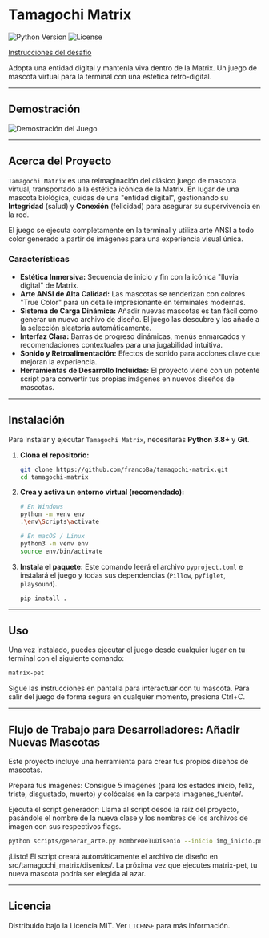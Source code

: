 # Tamagochi Matrix

![Python Version](https://img.shields.io/badge/python-3.8%2B-blue)
![License](https://img.shields.io/badge/license-MIT-green)

[Instrucciones del desafío](/mascota_virtual.md)

Adopta una entidad digital y mantenla viva dentro de la Matrix. Un juego de mascota virtual para la terminal con una estética retro-digital.

---

## Demostración

![Demostración del Juego](https://github.com/user-attachments/assets/6cf38eba-9f96-4f28-aa78-1132c476be73)

---

## Acerca del Proyecto

`Tamagochi Matrix` es una reimaginación del clásico juego de mascota virtual, transportado a la estética icónica de la Matrix. En lugar de una mascota biológica, cuidas de una "entidad digital", gestionando su **Integridad** (salud) y **Conexión** (felicidad) para asegurar su supervivencia en la red.

El juego se ejecuta completamente en la terminal y utiliza arte ANSI a todo color generado a partir de imágenes para una experiencia visual única.

### Características

* **Estética Inmersiva:** Secuencia de inicio y fin con la icónica "lluvia digital" de Matrix.
* **Arte ANSI de Alta Calidad:** Las mascotas se renderizan con colores "True Color" para un detalle impresionante en terminales modernas.
* **Sistema de Carga Dinámica:** Añadir nuevas mascotas es tan fácil como generar un nuevo archivo de diseño. El juego las descubre y las añade a la selección aleatoria automáticamente.
* **Interfaz Clara:** Barras de progreso dinámicas, menús enmarcados y recomendaciones contextuales para una jugabilidad intuitiva.
* **Sonido y Retroalimentación:** Efectos de sonido para acciones clave que mejoran la experiencia.
* **Herramientas de Desarrollo Incluidas:** El proyecto viene con un potente script para convertir tus propias imágenes en nuevos diseños de mascotas.

---

## Instalación

Para instalar y ejecutar `Tamagochi Matrix`, necesitarás **Python 3.8+** y **Git**.

1. **Clona el repositorio:**

    ```bash
    git clone https://github.com/francoBa/tamagochi-matrix.git
    cd tamagochi-matrix
    ```

2. **Crea y activa un entorno virtual (recomendado):**

    ```bash
    # En Windows
    python -m venv env
    .\env\Scripts\activate

    # En macOS / Linux
    python3 -m venv env
    source env/bin/activate
    ```

3. **Instala el paquete:**
    Este comando leerá el archivo `pyproject.toml` e instalará el juego y todas sus dependencias (`Pillow`, `pyfiglet`, `playsound`).

    ```bash
    pip install .
    ```

---

## Uso

Una vez instalado, puedes ejecutar el juego desde cualquier lugar en tu terminal con el siguiente comando:

  ```bash
  matrix-pet
  ```

Sigue las instrucciones en pantalla para interactuar con tu mascota. Para salir del juego de forma segura en cualquier momento, presiona Ctrl+C.

---

## Flujo de Trabajo para Desarrolladores: Añadir Nuevas Mascotas

Este proyecto incluye una herramienta para crear tus propios diseños de mascotas.

Prepara tus imágenes: Consigue 5 imágenes (para los estados inicio, feliz, triste, disgustado, muerto) y colócalas en la carpeta imagenes_fuente/.

Ejecuta el script generador: Llama al script desde la raíz del proyecto, pasándole el nombre de la nueva clase y los nombres de los archivos de imagen con sus respectivos flags.

  ```Bash
  python scripts/generar_arte.py NombreDeTuDisenio --inicio img_inicio.png --feliz img_feliz.png --triste img_triste.png --disgustado img_disgustado.png --muerto img_muerto.png
  ```

¡Listo! El script creará automáticamente el archivo de diseño en src/tamagochi_matrix/disenios/. La próxima vez que ejecutes matrix-pet, tu nueva mascota podría ser elegida al azar.

---

## Licencia

Distribuido bajo la Licencia MIT. Ver `LICENSE` para más información.
